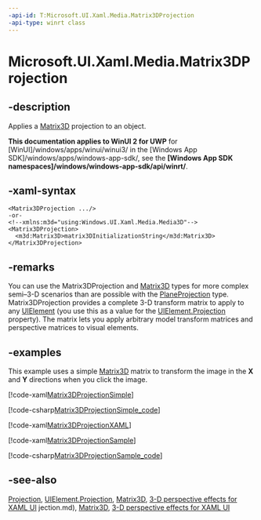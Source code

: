 ```yaml
---
-api-id: T:Microsoft.UI.Xaml.Media.Matrix3DProjection
-api-type: winrt class
---
```


<!-- Class syntax.
public class Matrix3DProjection : Windows.UI.Xaml.Media.Projection, Windows.UI.Xaml.Media.IMatrix3DProjection
-->

# Microsoft.UI.Xaml.Media.Matrix3DProjection

## -description
Applies a [Matrix3D](../microsoft.ui.xaml.media.media3d/matrix3d.md) projection to an object.

**This documentation applies to WinUI 2 for UWP** for [WinUI]/windows/apps/winui/winui3/ in the [Windows App SDK]/windows/apps/windows-app-sdk/, see the **[Windows App SDK namespaces]/windows/windows-app-sdk/api/winrt/**.

## -xaml-syntax
```xaml
<Matrix3DProjection .../>
-or-
<!--xmlns:m3d="using:Windows.UI.Xaml.Media.Media3D"-->
<Matrix3DProjection>
  <m3d:Matrix3D>matrix3DInitializationString</m3d:Matrix3D>
</Matrix3DProjection>
```


## -remarks
You can use the Matrix3DProjection and [Matrix3D](../microsoft.ui.xaml.media.media3d/matrix3d.md) types for more complex semi–3-D scenarios than are possible with the [PlaneProjection](planeprojection.md) type. Matrix3DProjection provides a complete 3-D transform matrix to apply to any [UIElement](../microsoft.ui.xaml/uielement.md) (you use this as a value for the [UIElement.Projection](../microsoft.ui.xaml/uielement_projection.md) property). The matrix lets you apply arbitrary model transform matrices and perspective matrices to visual elements.

## -examples
This example uses a simple [Matrix3D](../microsoft.ui.xaml.media.media3d/matrix3d.md) matrix to transform the image in the **X** and **Y** directions when you click the image.



[!code-xaml[Matrix3DProjectionSimple](../microsoft.ui.xaml.media/code/Matrix3DProjectionSimple/csharp/MainPage.xaml#SnippetMatrix3DProjectionSimple)]

[!code-csharp[Matrix3DProjectionSimple_code](../microsoft.ui.xaml.media/code/Matrix3DProjectionSimple/csharp/MainPage.xaml.cs#SnippetMatrix3DProjectionSimple_code)]



[!code-xaml[Matrix3DProjectionXAML](../microsoft.ui.xaml.media/code/Matrix3DProjectionXAML/csharp/MainPage.xaml#SnippetMatrix3DProjectionXAML)]



[!code-xaml[Matrix3DProjectionSample](../microsoft.ui.xaml.media/code/Matrix3DProjectionSample/csharp/MainPage.xaml#SnippetMatrix3DProjectionSample)]

[!code-csharp[Matrix3DProjectionSample_code](../microsoft.ui.xaml.media/code/Matrix3DProjectionSample/csharp/MainPage.xaml.cs#SnippetMatrix3DProjectionSample_code)]

## -see-also
[Projection](projection.md), [UIElement.Projection](../microsoft.ui.xaml/uielement_projection.md), [Matrix3D](../microsoft.ui.xaml.media.media3d/matrix3d.md), [3-D perspective effects for XAML UI](/windows/uwp/graphics/3-d-perspective-effects)
jection.md), [Matrix3D](../microsoft.ui.xaml.media.media3d/matrix3d.md), [3-D perspective effects for XAML UI](/windows/uwp/graphics/3-d-perspective-effects)

